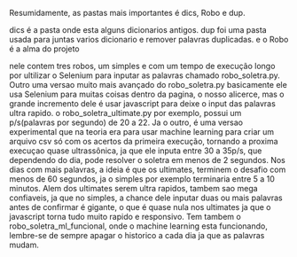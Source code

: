 Resumidamente, as pastas mais importantes é dics, Robo e dup.
 
dics é a pasta onde esta alguns dicionarios antigos.
dup foi uma pasta usada para juntas varios dicionario e remover palavras duplicadas.
e o Robo é a alma do projeto
 
nele contem tres robos, um simples e com um tempo de execução longo por ultilizar o Selenium para inputar as palavras chamado robo_soletra.py. Outro uma versao muito mais avançado do robo_soletra.py
basicamente ele usa Selenium para muitas coisas dentro da pagina, o nosso alicerce, mas o grande incremento dele é usar javascript para deixe o input das palavras ultra rapido. o robo_soletra_ultimate.py por exemplo,
possui um p/s(palavras por segundo) de 20 a 22. Ja o outro, é uma versao experimental que na teoria era para usar machine learning para criar um arquivo csv só com os acertos da primeira execução, tornando a proxima execuçao quase ultrassônica,
ja que ele inputa entre 30 a 35p/s, que dependendo do dia, pode resolver o soletra em menos de 2 segundos. Nos dias com mais palavras, a ideia é que os ultimates, terminem o desafio com menos de 60 segundos,
ja o simples por exemplo terminaria entre 5 a 10 minutos. Alem dos ultimates serem ultra rapidos, tambem sao mega confiaveis, ja que no simples, a chance dele inputar duas ou mais palavras antes de confirmar é gigante, o que é quase nula nos ultimates ja que o javascript torna tudo muito rapido e responsivo.
Tem tambem o robo_soletra_ml_funcional, onde o machine learning esta funcionando, lembre-se de sempre apagar o historico a cada dia ja que as palavras mudam.
